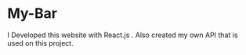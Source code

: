 # My-Bar
I Developed this website with React.js . Also created my own API that is used on this project. 
